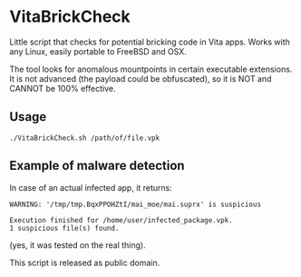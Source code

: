# VitaBrickCheck
Little script that checks for potential bricking code in Vita apps.
Works with any Linux, easily portable to FreeBSD and OSX.

The tool looks for anomalous mountpoints in certain executable extensions.
It is not advanced (the payload could be obfuscated), so it is NOT and CANNOT be 100% effective.

## Usage
```
./VitaBrickCheck.sh /path/of/file.vpk
```

## Example of malware detection
In case of an actual infected app, it returns:
```
WARNING: '/tmp/tmp.BqxPPOHZtI/mai_moe/mai.suprx' is suspicious

Execution finished for /home/user/infected_package.vpk.
1 suspicious file(s) found.

```
(yes, it was tested on the real thing).

This script is released as public domain.

